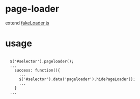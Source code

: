 # page-loader
extend <a href="https://github.com/joaopereirawd/fakeLoader.js">fakeLoader.js</a>

<h1>usage</h1>
<pre>
<code>
  $('#selector').pageloader();
  ...
    success: function(){
      ...
      $('#selector').data('pageloader').hidePageLoader();
      ...
    }
  ...
</code>
</pre>

